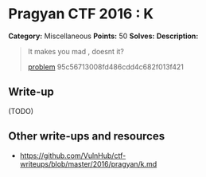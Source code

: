 # Pragyan CTF 2016 : K

**Category:** Miscellaneous
**Points:** 50
**Solves:** 
**Description:**

>  It makes you mad , doesnt it?
> 
>   [problem](./problem)  95c56713008fd486cdd4c682f013f421


## Write-up

(TODO)

## Other write-ups and resources

* <https://github.com/VulnHub/ctf-writeups/blob/master/2016/pragyan/k.md>

